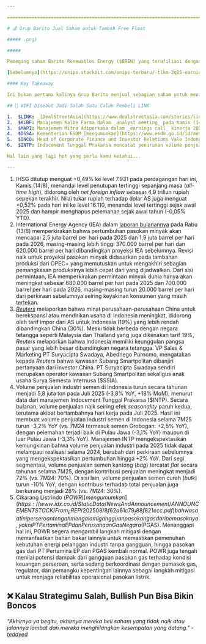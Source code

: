 ```yaml
---

==================================================================================================================================================================================================================================

# 💰 Grup Barito Jual Saham untuk Tambah Free Float

##### .png)

##### 

Pemegang saham Barito Renewables Energy ($BREN) yang terafiliasi dengan pengendali, [Green Era Pte. Ltd.](https://www.idx.co.id/StaticData/NewsAndAnnouncement/ANNOUNCEMENTSTOCK/From_EREP/202508/fa760d282b_114f550552.pdf), menjual 8,3 juta (~0,006%) saham BREN dengan harga rata-rata 9.126 rupiah per lembar pada 11-13 Agustus 2025, sehingga kepemilikannya turun menjadi ~23,597%. Dalam [transaksi berbeda](https://www.idx.co.id/StaticData/NewsAndAnnouncement/ANNOUNCEMENTSTOCK/From_EREP/202508/2690d2adfc_2cceb37e75.pdf), pemegang saham Petrosea ($PTRO), PT Caraka Reksa Optima, menjual 240,9 juta (2,39%) saham PTRO dengan harga rata-rata ~2.969 rupiah per lembar pada 8-13 Agustus 2025, sehingga kepemilikannya turun menjadi 27,17%. Kedua transaksi ini ditujukan untuk menambah _free float_ saham yang beredar.

[Sebelumnya](https://snips.stockbit.com/snips-terbaru/-tlkm-2q25-earnings-call-the-worst-might-be-over#:~:text=%24CUAN%3A%20Pengendali%20Petrindo,84%2C966%25%20menjadi%2084%2C076%25.), Prajogo Pangestu pada 5 Agustus 2025 juga telah menjual 1 miliar (0,89%) saham Petrindo Jaya Kreasi ($CUAN) dengan harga rata-rata 1.450 rupiah per lembar untuk menambah _free float_ saham yang beredar. Setelah transaksi tersebut, porsi _free float_ di CUAN naik dari 15,006% [per Juli 2025](https://www.idx.co.id/StaticData/NewsAndAnnouncement/ANNOUNCEMENTSTOCK/From_EREP/202508/3d0a56778f_c538b52dc2.pdf) menjadi 15,896%, sementara harga saham CUAN sejak 5 Agustus 2025 telah naik +11% ke level 1.610 rupiah per penutupan bursa hari Kamis (14/8).

#### Key Takeaway

Ini bukan pertama kalinya Grup Barito menjual sebagian saham untuk meningkatkan _free float_ saham yang beredar di pasar. _Free float market cap_ (FFMC) sendiri merupakan salah satu faktor penting yang dapat mempengaruhi bobot, _flow_, serta probabilitas suatu saham untuk dapat masuk ke beberapa indeks global seperti MSCI. Dengan asumsi _ceteris paribus_, saham dengan _free float_ yang lebih besar dan belum masuk di dalam indeks global dapat memiliki probabilitas lebih besar untuk masuk ke dalam indeks tersebut. Sementara itu, untuk saham yang sudah ada di dalam indeks, _free float_ yang lebih tinggi dapat membuka peluang saham terkait untuk memperoleh kenaikan bobot (_upweighting_). Saham yang baru masuk indeks atau mengalami peningkatan bobot berpotensi menerima aliran dana asing (_foreign inflow_).

## 💸 WIFI Disebut Jadi Salah Satu Calon Pembeli LINK

1.  $LINK: _[DealStreetAsia](https://www.dealstreetasia.com/stories/link-net-sale-axiata-452573)_ melaporkan bahwa grup Axiata tengah memasuki tahap akhir untuk menjual kepemilikan mayoritas di Link Net dengan perkiraan nilai lebih dari 1 miliar dolar AS, yang berpotensi menjadi salah satu transaksi infrastruktur digital terbesar di Asia Tenggara pada tahun ini. Sejumlah narasumber _DealStreetAsia_ menyebut bahwa Solusi Sinergi Digital ($WIFI) dan I Squared Capital menjadi calon pembeli terdepan. Selain kedua perusahaan tersebut, grup Salim dan Sinar Mas juga dikabarkan berminat, tetapi _DealStreetAsia_ tidak dapat memverifikasi kabar tersebut. I Squared Capital menolak mengomentari isu ini kepada _DealStreetAsia_, sementara Axiata, Sinar Mas, dan WIFI belum memberikan komentar. Per akhir [Juli 2025](https://www.idx.co.id/StaticData/NewsAndAnnouncement/ANNOUNCEMENTSTOCK/From_EREP/202508/6a63472710_367b025e1c.pdf), Axiata Investments memiliki porsi kepemilikan 75,42% di LINK, sementara kepemilikan XLSMART Telecom Sejahtera ($EXCL) sebesar 19,22%.
2.  $KLBF: Manajemen Kalbe Farma dalam _analyst meeting_ pada Kamis (14/8) menurunkan _guidance_ pertumbuhan pendapatan dan laba bersih untuk 2025 dari +8-10% YoY menjadi +6-8% YoY. Revisi _guidance_ ini utamanya mempertimbangkan pelemahan pendapatan segmen 'Nutritionals' yang turun -3% YoY selama 1H25, sehingga manajemen merevisi turun target pertumbuhan pendapatan segmen tersebut dari _mid-single digit_ menjadi _low-single digit_.
3.  $MAPI: Manajemen Mitra Adiperkasa dalam _earnings call_ kinerja 2Q25 pada Rabu (13/8) mengatakan bahwa perseroan telah menandatangani perjanjian kerja sama dengan Ace Hardware Corp. untuk membawa _brand_ tersebut ke Indonesia. Namun, pembukaan toko Ace Hardware ini kemungkinan besar tidak akan dilakukan tahun ini dan akan dilakukan secara bertahap.
4.  $DSSA: Kementerian ESDM [mengumumkan](https://www.esdm.go.id/id/media-center/arsip-berita/langkah-awal-realisasi-plts-100-gw-menteri-bahlil-temui-perusahaan-solar-pv-di-tiongkok#:~:text=Salah%20satu%20fokus,tinggi%20pada%20kelasnya) bahwa entitas usaha Dian Swastatika Sentosa, PT Trina Mas Agra Indonesia, berencana meningkatkan kapasitas produksi sel dan modul surya dari 1 GWp per tahun menjadi 3 GWp dalam 2-3 tahun mendatang. [PT Trina Mas Agra Indonesia](https://snips.stockbit.com/snips-terbaru/keterlibatan-as-di-konflik-israeliran-ditentukan-dalam-2-pekan#:~:text=%24DSSA%3A%20Kontan,Ltd.%20dan%20PLN.) sendiri merupakan hasil kerja sama antara anak usaha DSSA, PT Daya Sukses Makmur Selaras, bersama Trina Solar Co. Ltd. dan PLN.
5.  $INCO: Head of Corporate Finance and Investor Relations Vale Indonesia, Andaru Brahmono Adi, mengatakan kepada _[Kontan](https://industri.kontan.co.id/news/lewat-semester-i-2025-vale-indonesia-inco-telah-serap-capex-us-2245-juta)_ pada Rabu (13/8) bahwa pihaknya telah memperoleh persetujuan revisi Rencana Kerja dan Anggaran Biaya (RKAB) 2025 untuk Blok Bahodopi. Revisi ini memungkinkan perseroan untuk melakukan pengapalan sekitar 2,2 juta ton bijih nikel saprolit dari blok tersebut. Andaru menambahkan bahwa pengapalan perdana dari blok tersebut telah dimulai dan penjualan saprolit akan menjadi kontributor tambahan bagi pendapatan INCO pada 2025. Sebelumnya, _[Bisnis](https://market.bisnis.com/read/20250516/192/1877454/vale-indonesia-inco-revisi-rkab-bahodopi-target-eksekusi-kuartal-ii2025)_ melaporkan bahwa revisi RKAB yang diajukan INCO memungkinkan perseroan untuk mengamankan tambahan produksi ~2 juta ton bijih nikel saprolit.
6.  $INTP: Indocement Tunggal Prakarsa mencatat penurunan volume penjualan semen sebesar -8,2% YoY pada Juli 2025, meski naik +21% MoM seiring efek _seasonality_ pada paruh kedua. Hasil ini membuat volume penjualan semen INTP melemah \-3,8% YoY selama 7M25 (vs. 7M24 termasuk semen Grobogan: +9,9% YoY), dengan _market share_ turun menjadi 29,4% (vs. 7M24: 29,6%, 1H25: 29,5%). Manajemen INTP menjelaskan bahwa para kompetitor melanjutkan upaya promosi produk dan meningkatkan penjualan _fighting brand_, sementara perseroan tetap disiplin dalam menjaga harga.

Hal lain yang lagi hot yang perlu kamu ketahui...

---
```


1.  IHSG ditutup menguat +0,49% ke level 7.931 pada perdagangan hari ini, Kamis (14/8), menandai level penutupan tertinggi sepanjang masa (_all-time high_), didorong oleh _net foreign inflow_ sebesar 4,9 triliun rupiah sepekan terakhir. Nilai tukar rupiah terhadap dolar AS juga menguat +0,52% pada hari ini ke level 16.110, menandai level tertinggi sejak awal 2025 dan hampir menghapus pelemahan sejak awal tahun (-0,05% YTD).
2.  International Energy Agency (IEA) dalam [laporan bulanannya](https://www.iea.org/reports/oil-market-report-august-2025) pada Rabu (13/8) memperkirakan bahwa pertumbuhan pasokan minyak akan mencapai 2,5 juta barrel per hari pada 2025 dan 1,9 juta barrel per hari pada 2026, masing-masing lebih tinggi 370.000 barrel per hari dan 620.000 barrel per hari dibandingkan proyeksi IEA sebelumnya. Revisi naik untuk proyeksi pasokan minyak didasarkan pada tambahan produksi dari OPEC+ yang memutuskan untuk mengakhiri sebagian pemangkasan produksinya lebih cepat dari yang dijadwalkan. Dari sisi permintaan, IEA memperkirakan permintaan minyak dunia hanya akan meningkat sebesar 680.000 barrel per hari pada 2025 dan 700.000 barrel per hari pada 2026, masing-masing turun 20.000 barrel per hari dari perkiraan sebelumnya seiring keyakinan konsumen yang masih tertekan.
3.  _[Reuters](https://www.reuters.com/world/china/chinese-investors-eyeing-indonesia-avoid-us-tariffs-tap-local-market-2025-08-14/)_ melaporkan bahwa minat perusahaan-perusahaan China untuk berekspansi atau mendirikan usaha di Indonesia meningkat, didorong oleh tarif impor dari AS untuk Indonesia (19%) yang lebih rendah dibandingkan China (30%). Meski tidak berbeda dengan negara tetangga seperti Malaysia dan Thailand yang juga dikenakan tarif 19%, _Reuters_ melaporkan bahwa Indonesia memiliki keunggulan pangsa pasar yang lebih besar dibandingkan negara tetangga. VP Sales & Marketing PT Suryacipta Swadaya, Abednego Purnomo, mengatakan kepada _Reuters_ bahwa kawasan Subang Smartpolitan dibanjiri pertanyaan dari investor China. PT Suryacipta Swadaya sendiri merupakan operator kawasan Subang Smartpolitan sekaligus anak usaha Surya Semesta Internusa ($SSIA).
4.  Volume penjualan industri semen di Indonesia turun secara tahunan menjadi 5,8 juta ton pada Juli 2025 (\-3,8% YoY, +18% MoM), menurut data dari manajemen Indocement Tunggal Prakarsa ($INTP). Secara bulanan, volume penjualan naik seiring efek _seasonality_ paruh kedua, terutama akibat bertambahnya hari kerja pada Juli 2025. Hasil ini membuat volume penjualan industri semen di Indonesia selama 7M25 turun -3,2% YoY (vs. 7M24 termasuk semen Grobogan: +2,5% YoY), dengan pelemahan terjadi baik di Pulau Jawa (-3,1% YoY) maupun di luar Pulau Jawa (-3,3% YoY). Manajemen INTP mengekspektasikan kemungkinan bahwa volume penjualan industri pada 2025 tidak dapat melampaui realisasi selama 2024, berubah dari perkiraan sebelumnya yang mengekspektasikan pertumbuhan hingga +2% YoY. Dari segi segmentasi, volume penjualan semen kantong (_bag_) tercatat _flat_ secara tahunan selama 7M25, dengan kontribusi penjualan meningkat menjadi 72% (vs. 7M24: 70%). Di sisi lain, volume penjualan semen curah (_bulk_) turun -10% YoY, dengan kontribusi terhadap total penjualan juga berkurang menjadi 28% (vs. 7M24: 30%).
5.  Cikarang Listrindo ($POWR) [mengumumkan](https://www.idx.co.id/StaticData/NewsAndAnnouncement/ANNOUNCEMENTSTOCK/From_EREP/202508/8f62a61c79_f88f821ecc.pdf) bahwa saat ini perseroan tengah mengalami gangguan pasokan gas dari pemasoknya, yakni PT Pertamina EP dan Perusahaan Gas Negara ($PGAS). Menanggapi hal ini, POWR segera mengambil langkah mitigasi dengan memanfaatkan bahan bakar lainnya untuk memastikan pemenuhan kebutuhan energi pelanggan industri tanpa gangguan, hingga pasokan gas dari PT Pertamina EP dan PGAS kembali normal. POWR juga tengah menilai potensi dampak dari gangguan pasokan gas terhadap kondisi keuangan perseroan, serta sedang berkoordinasi dengan pemasok gas, regulator, dan pemangku kepentingan lainnya sebagai langkah mitigasi untuk menjaga reliabilitas operasional pasokan listrik.

## ❌ Kalau Strategimu Salah, Bullish Pun Bisa Bikin Boncos

###### _"Akhirnya ya begitu, akhirnya mereka beli saham yang tidak naik atau jalannya lambat dan mereka menghilangkan kesempatan yang datang." -_ _[teddyed](https://stockbit.com/teddyed?source=0)_

#####
